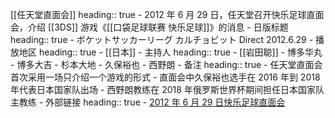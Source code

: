 [[任天堂直面会]]
heading:: true
	- 2012 年 6 月 29 日，任天堂召开快乐足球直面会，介绍 [[3DS]] 游戏《[[口袋足球联赛 快乐足球]]》的消息
	- 日版标题
	  heading:: true
		- ポケットサッカーリーグ カルチョビット Direct 2012.6.29
	- 播放地区
	  heading:: true
		- [[日本]]
	- 主持人
	  heading:: true
		- [[岩田聪]]
		- 博多华丸
		- 博多大吉
		- 杉本大地
		- 久保裕也
		- 西野朗
	- 备注
	  heading:: true
		- 任天堂直面会首次采用一场只介绍一个游戏的形式
		- 直面会中久保裕也选手在 2016 年到 2018 年代表日本国家队出场
		- 西野朗教练在 2018 年俄罗斯世界杯期间担任日本国家队主教练
	- 外部链接
	  heading:: true
		- [2012 年 6 月 29 日快乐足球直面会](https://www.bilibili.com/video/BV1p7411m7qv/)